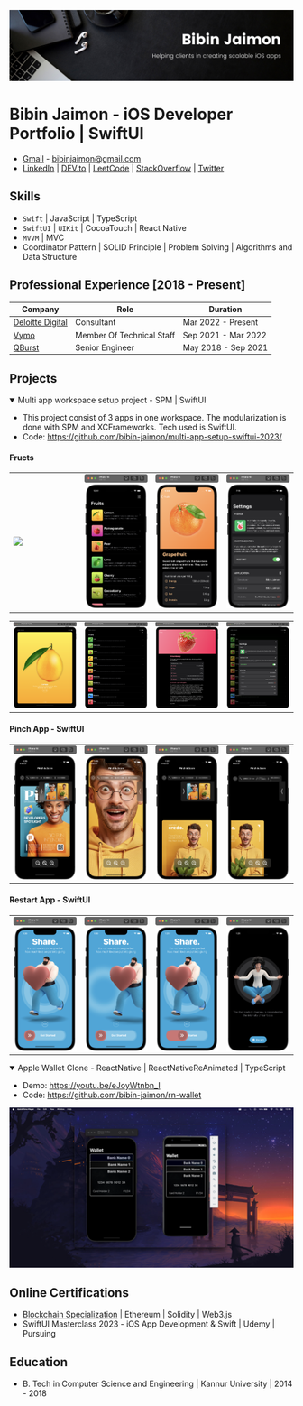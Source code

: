 
<img src="assets/banner.png"></img>
# Bibin Jaimon - iOS Developer Portfolio | SwiftUI
- [Gmail](mailto:bibinjaimon@gmail.com) - bibinjaimon@gmail.com 
- [LinkedIn](https://www.linkedin.com/in/bibinjaimon/) | [DEV.to](https://dev.to/bibinjaimon) | [LeetCode](https://leetcode.com/bibinjaimon/) | [StackOverflow](https://stackoverflow.com/users/4591087/bibin-jaimon) | [Twitter](https://twitter.com/home)

## Skills

- `Swift` | JavaScript | TypeScript
- `SwiftUI` | `UIKit` | CocoaTouch | React Native
- `MVVM` | MVC
- Coordinator Pattern | SOLID Principle | Problem Solving | Algorithms and Data Structure

## Professional Experience [2018 - Present]

| Company | Role | Duration |
| --- | --- | --- |
| [Deloitte Digital](https://www2.deloitte.com/us/en.html) | Consultant | Mar 2022 - Present
| [Vymo](https://vymo.com/) | Member Of Technical Staff | Sep 2021 - Mar 2022
| [QBurst](https://www.qburst.com/) | Senior Engineer | May 2018 - Sep 2021


## Projects
<details open>
 <summary>Multi app workspace setup project - SPM | SwiftUI</summary>

- This project consist of 3 apps in one workspace. The modularization is done with SPM and XCFrameworks. Tech used is SwiftUI.
- Code: https://github.com/bibin-jaimon/multi-app-setup-swiftui-2023/

#### Fructs

<table>
<td width="25%">
<img src="assets/fructus-app/animation.gif"></img>
</td>
<td width="25%">
<img src="assets/fructus-app/2.png"></img>
</td>
<td width="25%">
<img src="assets/fructus-app/3.png"></img>
</td>
<td width="25%">
<img src="assets/fructus-app/4.png"></img>
</td>
</tr>
</table>

<table>
<td width="25%">
<img src="assets/fructus-app/ipad/1.png"></img>
</td>
<td width="25%">
<img src="assets/fructus-app/ipad/2.png"></img>
</td>
<td width="25%">
<img src="assets/fructus-app/ipad/3.png"></img>
</td>
<td width="25%">
<img src="assets/fructus-app/ipad/4.png"></img>
</td>
</tr>
</table>

#### Pinch App - SwiftUI

<table>
<td width="25%">
<img src="assets/pinch-app/1.png"></img>
</td>
<td width="25%">
<img src="assets/pinch-app/2.png"></img>
</td>
<td width="25%">
<img src="assets/pinch-app/3.png"></img>
</td>
<td width="25%">
<img src="assets/pinch-app/4.png"></img>
</td>
</tr>
</table>


#### Restart App - SwiftUI

<table>
<td width="25%">
<img src="assets/restart-app/1.png"></img>
</td>
<td width="25%">
<img src="assets/restart-app/2.png"></img>
</td>
<td width="25%">
<img src="assets/restart-app/3.png"></img>
</td>
<td width="25%">
<img src="assets/restart-app/4.png"></img>
</td>
</tr>
</table>
</details>

<details open>
<summary>Apple Wallet Clone - ReactNative | ReactNativeReAnimated | TypeScript</summary>
 
- Demo: https://youtu.be/eJoyWtnbn_I
- Code: https://github.com/bibin-jaimon/rn-wallet
 
![CloneImage](https://raw.githubusercontent.com/bibin-jaimon/rn-wallet/development/doc/ss-2.png)

</details>

## Online Certifications
- [Blockchain Specialization](https://coursera.org/share/fd64d4ad80af14fd1efa013a25bb0a48) | Ethereum | Solidity | Web3.js
- SwiftUI Masterclass 2023 - iOS App Development & Swift | Udemy | Pursuing

## Education

- B. Tech in Computer Science and Engineering | Kannur University | 2014 - 2018


<!---
## Github Summary

<div align="center">

![bibin-jaimon's GitHub stats](https://github-readme-stats.vercel.app/api?username=bibin-jaimon&theme=dark&show_icons=true)
[![GitHub Streak](https://streak-stats.demolab.com?user=bibin-jaimon&theme=dark&hide_border=true)](https://git.io/streak-stats)<br/> 
![Profile card](http://github-profile-summary-cards.vercel.app/api/cards/profile-details?username=bibin-jaimon&theme=aura_dark)
   
![bibin-jaimon's Github Trophies](https://github-profile-trophy.vercel.app/?username=bibin-jaimon&theme=gruvbox)<br>
--->

</div>
